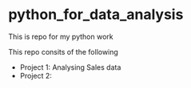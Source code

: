 # python_for_data_analysis
This is repo for my python work

This repo consits of the following
* Project 1: Analysing Sales data
* Project 2:
